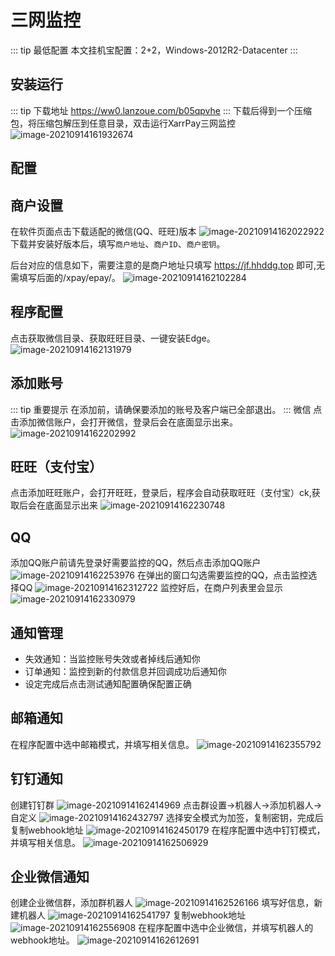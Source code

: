 # 三网监控

::: tip 最低配置
本文挂机宝配置：2+2，Windows-2012R2-Datacenter
:::

## 安装运行

::: tip 下载地址
https://ww0.lanzoue.com/b05qpvhe
:::
下载后得到一个压缩包，将压缩包解压到任意目录，双击运行XarrPay三网监控
![image-20210914161932674](/pc/QQ20241022-135632.png)

## 配置

## 商户设置

在软件页面点击下载适配的微信(QQ、旺旺)版本
![image-20210914162022922](/pc/QQ20241022-140003.png)
下载并安装好版本后，填写`商户地址`、`商户ID`、`商户密钥`。

后台对应的信息如下，需要注意的是商户地址只填写 https://jf.hhddg.top 即可,无需填写后面的/xpay/epay/。
![image-20210914162102284](/pc/QQ20241022-140342.png)

## 程序配置

点击获取微信目录、获取旺旺目录、一键安装Edge。
![image-20210914162131979](/pc/QQ20241022-140527.png)

## 添加账号

::: tip 重要提示
在添加前，请确保要添加的账号及客户端已全部退出。
:::
微信
点击添加微信账户，会打开微信，登录后会在底面显示出来。
![image-20210914162202992](https://s2.loli.net/2024/07/25/jHXGyMhzE5UqcJF.png)

## 旺旺（支付宝）

点击添加旺旺账户，会打开旺旺，登录后，程序会自动获取旺旺（支付宝）ck,获取后会在底面显示出来
![image-20210914162230748](https://s2.loli.net/2024/07/25/W9OBw6XbLtpCoQj.png)

## QQ

添加QQ账户前请先登录好需要监控的QQ，然后点击添加QQ账户
![image-20210914162253976](https://s2.loli.net/2024/07/25/6eYbvGlmB2h1Z5a.png)
在弹出的窗口勾选需要监控的QQ，点击监控选择QQ
![image-20210914162312722](https://s2.loli.net/2024/07/25/c3amlujBn4GSt5K.png)
监控好后，在商户列表里会显示
![image-20210914162330979](https://s2.loli.net/2024/07/25/A1jfwshXtSrJB4y.png)

## 通知管理

- 失效通知：当监控账号失效或者掉线后通知你
- 订单通知：监控到新的付款信息并回调成功后通知你
- 设定完成后点击测试通知配置确保配置正确

## 邮箱通知

在程序配置中选中邮箱模式，并填写相关信息。
![image-20210914162355792](/pc/QQ20241022-141127.png)

## 钉钉通知

创建钉钉群
![image-20210914162414969](https://s2.loli.net/2024/07/25/4ukACdIYmv9sZLq.png)
点击群设置->机器人->添加机器人->自定义
![image-20210914162432797](https://s2.loli.net/2024/07/25/QGWlAZcF2HD8reJ.png)
选择安全模式为加签，复制密钥，完成后复制webhook地址
![image-20210914162450179](https://s2.loli.net/2024/07/25/TMBtcPOheFd83Al.png)
在程序配置中选中钉钉模式，并填写相关信息。
![image-20210914162506929](/pc/QQ20241022-141249.png)

## 企业微信通知

创建企业微信群，添加群机器人
![image-20210914162526166](https://s2.loli.net/2024/07/25/zSf3LUThAKoIaeZ.png)
填写好信息，新建机器人
![image-20210914162541797](https://s2.loli.net/2024/07/25/dgkehTr213oEIct.png)
复制webhook地址
![image-20210914162556908](https://s2.loli.net/2024/07/25/xDCc6Sti8UjT5qJ.png)
在程序配置中选中企业微信，并填写机器人的webhook地址。
![image-20210914162612691](https://fe-1304214004.file.myqcloud.com/images/ssp/20220919/9itpa768.png)
